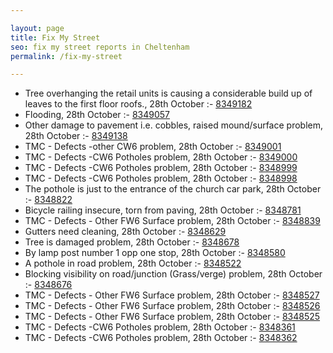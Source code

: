 ```yaml
---

layout: page
title: Fix My Street
seo: fix my street reports in Cheltenham
permalink: /fix-my-street

---
```


<!-- fix_marker starts -->

- Tree overhanging the retail units is causing a considerable build up of leaves to the first floor roofs., 28th October :- [8349182](https://www.fixmystreet.com/report/8349182)
- Flooding, 28th October :- [8349057](https://www.fixmystreet.com/report/8349057)
- Other damage to pavement i.e. cobbles, raised mound/surface problem, 28th October :- [8349138](https://www.fixmystreet.com/report/8349138)
- TMC - Defects -other CW6 problem, 28th October :- [8349001](https://www.fixmystreet.com/report/8349001)
- TMC - Defects -CW6 Potholes  problem, 28th October :- [8349000](https://www.fixmystreet.com/report/8349000)
- TMC - Defects -CW6 Potholes  problem, 28th October :- [8348999](https://www.fixmystreet.com/report/8348999)
- TMC - Defects -CW6 Potholes  problem, 28th October :- [8348998](https://www.fixmystreet.com/report/8348998)
- The pothole is just to the entrance of the church car park, 28th October :- [8348822](https://www.fixmystreet.com/report/8348822)
- Bicycle railing insecure, torn from paving, 28th October :- [8348781](https://www.fixmystreet.com/report/8348781)
- TMC - Defects - Other FW6  Surface problem, 28th October :- [8348839](https://www.fixmystreet.com/report/8348839)
- Gutters need cleaning, 28th October :- [8348629](https://www.fixmystreet.com/report/8348629)
- Tree is damaged problem, 28th October :- [8348678](https://www.fixmystreet.com/report/8348678)
- By lamp post number 1 opp one stop, 28th October :- [8348580](https://www.fixmystreet.com/report/8348580)
- A pothole in road problem, 28th October :- [8348522](https://www.fixmystreet.com/report/8348522)
- Blocking visibility on road/junction (Grass/verge) problem, 28th October :- [8348676](https://www.fixmystreet.com/report/8348676)
- TMC - Defects - Other FW6  Surface problem, 28th October :- [8348527](https://www.fixmystreet.com/report/8348527)
- TMC - Defects - Other FW6  Surface problem, 28th October :- [8348526](https://www.fixmystreet.com/report/8348526)
- TMC - Defects - Other FW6  Surface problem, 28th October :- [8348525](https://www.fixmystreet.com/report/8348525)
- TMC - Defects -CW6 Potholes  problem, 28th October :- [8348361](https://www.fixmystreet.com/report/8348361)
- TMC - Defects -CW6 Potholes  problem, 28th October :- [8348362](https://www.fixmystreet.com/report/8348362)

<!-- fix_marker ends -->